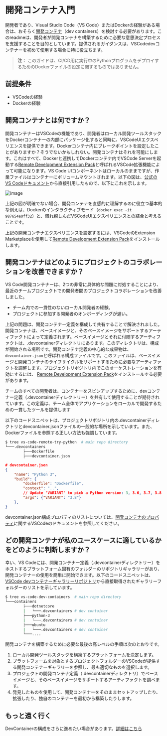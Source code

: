 # 開発コンテナ入門

開発者であり、Visual Studio Code（VS Code）またはDockerの経験がある場合は、おそらく[開発コンテナ](https://code.visualstudio.com/docs/remote/containers)（dev containers）を検討する必要があります。このreadmeは、開発者が開発コンテナを構築するために必要な意思決定プロセスを支援することを目的としています。提供されるガイダンスは、VSCodedevコンテナーを初めて使用する場合に特に役立ちます。

> **注：** このガイドは、CI/CD用に実行中のPythonプログラムをデプロイするためのDockerファイルの設定に関するものではありません。

## 前提条件

- VSCodeの経験
- Dockerの経験

## 開発コンテナとは何ですか？

開発コンテナーはVSCodeの機能であり、開発者はローカル開発ツールスタックをDockerコンテナーの内部にパッケージ化すると同時に、VSCodeUIエクスペリエンスを提供できます。Dockerコンテナ内にブレークポイントを設定したことがありますか？そうでないかもしれない。開発コンテナはそれを可能にします。これはすべて、Dockerと連携してDockerコンテナ内でVSCode Serverを起動する[Remote Development Extension Pack](https://marketplace.visualstudio.com/items?itemName=ms-vscode-remote.vscode-remote-extensionpack)と呼ばれるVSCode拡張機能によって可能になります。VS Code UIコンポーネントはローカルのままですが、作業ファイルはコンテナーにボリュームマウントされます。以下の図は、[公式のVS Codeドキュメント](https://code.visualstudio.com/docs/remote/containers)から直接引用したもので、以下にこれを示します。

![image](https://user-images.githubusercontent.com/10041279/93239062-e1b9a480-f747-11ea-94fb-3d50b14fd9b1.png)

上記の図が明確でない場合、開発コンテナを直感的に理解するのに役立つ基本的な例えは、Dockerのインタラクティブモード（`docker exec -it 987654e0ff32`）と、慣れ親しんだVSCodeUIエクスペリエンスとの結合と考えることです。

上記の開発コンテナエクスペリエンスを設定するには、VSCodeのExtension Marketplaceを使用して[Remote Development Extension Pack](https://marketplace.visualstudio.com/items?itemName=ms-vscode-remote.vscode-remote-extensionpack)をインストールします。

## 開発コンテナはどのようにプロジェクトのコラボレーションを改善できますか？

VS Code開発コンテナーは、2つの非常に具体的な問題に対処することにより、最近のチームプロジェクトでの開発者間のプロジェクトコラボレーションを改善しました。

- チーム内での一貫性のないローカル開発者の経験。
- プロジェクトに参加する開発者のオンボーディングが遅い。

上記の問題は、開発コンテナー定義を構成して共有することで解決されました。開発コンテナは、ベースイメージと、そのベースイメージをサポートするアーティファクトによって定義されます。ベースイメージとそれに付随するアーティファクトは、.devcontainerディレクトリにあります。このディレクトリは、構成が開始される場所です。開発コンテナ定義の中心的な成果物は、`devcontainer.json`と呼ばれる構成ファイルです。このファイルは、ベースイメージと開発コンテナのライフサイクルをサポートするために必要なアーティファクトを調整します。プロジェクトリポジトリ内でこのオーケストレーションを有効にするには、 [Remote Development Extension Pack](https://marketplace.visualstudio.com/items?itemName=ms-vscode-remote.vscode-remote-extensionpack)をインストールする必要があります。

チームのすべての開発者は、コンテナーをスピンアップするために、devコンテナー定義（.devcontainerディレクトリー）を共有して使用することが期待されています。この定義は、チーム全体でアプリケーションをローカルで開発するための一貫したツールを提供します

以下のコードスニペットは、プロジェクトリポジトリ内の.devcontainerディレクトリとdevcontainer.jsonファイルの一般的な場所を示しています。また、Dockerファイルを参照する正しい方法も強調しています。

```bash
$ tree vs-code-remote-try-python  # main repo directory
└───.devcontainers
        ├───Dockerfile
        ├───devcontainer.json
```

```json
# devcontainer.json
{
    "name": "Python 3",
    "build": {
        "dockerfile": "Dockerfile",
        "context": "..",
        // Update 'VARIANT' to pick a Python version: 3, 3.6, 3.7, 3.8
        "args": {"VARIANT": "3.8"}
    },
}
```

devcontainer.json構成プロパティのリストについては、[開発コンテナのプロパティ](https://code.visualstudio.com/docs/remote/devcontainerjson-reference)に関するVSCodeのドキュメントを参照してください。

## どの開発コンテナが私のユースケースに適しているかをどのように判断しますか？

幸い、VS Codeには、開発コンテナー定義（.devcontainerディレクトリー）をホストするプラットフォーム固有のフォルダーのリポジトリギャラリーがあり、開発コンテナーの使用を簡単に開始できます。以下のコードスニペットは、[VSCode devコンテナーギャラリーリポジトリ](https://github.com/microsoft/vscode-dev-containers/tree/master/containers)から直接取得されたギャラリーフォルダーのリストを示しています。

```bash
$ tree vs-code-dev-containers  # main repo directory
└───containers
        ├───dotnetcore
        |   └───.devcontainers # dev container
        ├───python-3
        |   └───.devcontainers # dev container
        ├───ubuntu
        |   └───.devcontainers # dev container
        └───....
```

開発コンテナを構築するために必要な最後の高レベルの手順は次のとおりです。

1. ローカル開発ツールスタックを構築するプラットフォームを決定します。
2. プラットフォームを対象とするプロジェクトフォルダーのVSCodeが提供する開発コンテナーギャラリーを参照し、最も適切なものを選択します。
3. プロジェクトの開発コンテナ定義（.devcontainerディレクトリ）でベースイメージと、そのベースイメージをサポートするアーティファクトを調べます。
4. 発見したものを使用して、開発コンテナーをそのままセットアップしたり、拡張したり、独自のコンテナーを最初から構築したりします。

## もっと遠く行く

DevContainerの構成をさらに進めたい場合があります。[詳細はこちら](./going-further.md)
